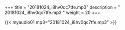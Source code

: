 +++
title = "20181024_i8hv0qc7tfe.mp3"
description = " 20181024_i8hv0qc7tfe.mp3 "
weight = 20
+++

{{< myaudio01 mp3="20181024_i8hv0qc7tfe.mp3" >}}

